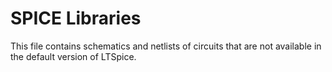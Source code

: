 # SPICE Libraries
This file contains schematics and netlists of circuits that are not available in the default version of LTSpice. 
